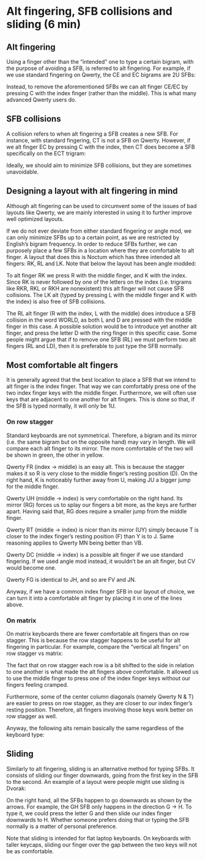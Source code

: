 
# Alt fingering, SFB collisions and sliding (6 min)

## Alt fingering

Using a finger other than the “intended” one to type a certain bigram, with the purpose of avoiding a SFB, is referred to alt fingering. For example, if we use standard fingering on Qwerty, the CE and EC bigrams are 2U SFBs:



Instead, to remove the aforementioned SFBs we can alt finger CE/EC by pressing C with the index finger (rather than the middle). This is what many advanced Qwerty users do.

## SFB collisions

A collision refers to when alt fingering a SFB creates a new SFB. For instance, with standard fingering, CT is not a SFB on Qwerty. However, if we alt finger EC by pressing C with the index, then CT does become a SFB specifically on the ECT trigram:



Ideally, we should aim to minimize SFB collisions, but they are sometimes unavoidable.

## Designing a layout with alt fingering in mind

Although alt fingering can be used to circumvent some of the issues of bad layouts like Qwerty, we are mainly interested in using it to further improve well optimized layouts.

If we do not ever deviate from either standard fingering or angle mod, we can only minimize SFBs up to a certain point, as we are restricted by English’s bigram frequency. In order to reduce SFBs further, we can purposely place a few SFBs in a location where they are comfortable to alt finger. A layout that does this is Noctum which has three intended alt fingers: RK, RL and LK. Note that below the layout has been angle modded:



To alt finger RK we press R with the middle finger, and K with the index. Since RK is never followed by one of the letters on the index (i.e. trigrams like RKR, RKL or RKH are nonexistent) this alt finger will not cause SFB collisions. The LK alt (typed by pressing L with the middle finger and K with the index) is also free of SFB collisions.

The RL alt finger (R with the index, L with the middle) does introduce a SFB collision in the word WORLD, as both L and D are pressed with the middle finger in this case. A possible solution would be to introduce yet another alt finger, and press the letter D with the ring finger in this specific case. Some people might argue that if to remove one SFB (RL) we must perform two alt fingers (RL and LD), then it is preferable to just type the SFB normally.

## Most comfortable alt fingers

It is generally agreed that the best location to place a SFB that we intend to alt finger is the index finger. That way we can comfortably press one of the two index finger keys with the middle finger. Furthermore, we will often use keys that are adjacent to one another for alt fingers. This is done so that, if the SFB is typed normally, it will only be 1U.

### On row stagger

Standard keyboards are not symmetrical. Therefore, a bigram and its mirror (i.e. the same bigram but on the opposite hand) may vary in length. We will compare each alt finger to its mirror. The more comfortable of the two will be shown in green, the other in yellow.



Qwerty FR (index → middle) is an easy alt. This is because the stagger makes it so R is very close to the middle finger’s resting position (D). On the right hand, K is noticeably further away from U, making JU a bigger jump for the middle finger.

Qwerty UH (middle → index) is very comfortable on the right hand. Its mirror (RG) forces us to splay our fingers a bit more, as the keys are further apart. Having said that, RG does require a smaller jump from the middle finger.

Qwerty RT (middle → index) is nicer than its mirror (UY) simply because T is closer to the index finger’s resting position (F) than Y is to J. Same reasoning applies to Qwerty MN being better than VB.

Qwerty DC (middle → index) is a possible alt finger if we use standard fingering. If we used angle mod instead, it wouldn’t be an alt finger, but CV would become one.

Qwerty FG is identical to JH, and so are FV and JN.

Anyway, if we have a common index finger SFB in our layout of choice, we can turn it into a comfortable alt finger by placing it in one of the lines above.

### On matrix

On matrix keyboards there are fewer comfortable alt fingers than on row stagger. This is because the row stagger happens to be useful for alt fingering in particular.
For example, compare the “vertical alt fingers” on row stagger vs matrix:



The fact that on row stagger each row is a bit shifted to the side in relation to one another is what made the alt fingers above comfortable. It allowed us to use the middle finger to press one of the index finger keys without our fingers feeling cramped.

Furthermore, some of the center column diagonals (namely Qwerty N & T) are easier to press on row stagger, as they are closer to our index finger’s resting position. Therefore, alt fingers involving those keys work better on row stagger as well.

Anyway, the following alts remain basically the same regardless of the keyboard type:



## Sliding

Similarly to alt fingering, sliding is an alternative method for typing SFBs. It consists of sliding our finger downwards, going from the first key in the SFB to the second. An example of a layout were people might use sliding is Dvorak:



On the right hand, all the SFBs happen to go downwards as shown by the arrows. For example, the GH SFB only happens in the direction G → H. To type it, we could press the letter G and then slide our index finger downwards to H. Whether someone prefers doing that or typing the SFB normally is a matter of personal preference.

Note that sliding is intended for flat laptop keyboards. On keyboards with taller keycaps, sliding our finger over the gap between the two keys will not be as comfortable.
